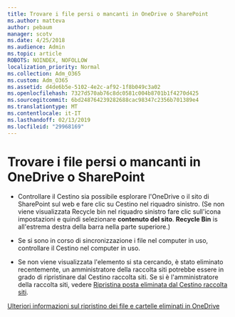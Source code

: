 ```yaml
---
title: Trovare i file persi o mancanti in OneDrive o SharePoint
ms.author: matteva
author: pebaum
manager: scotv
ms.date: 4/25/2018
ms.audience: Admin
ms.topic: article
ROBOTS: NOINDEX, NOFOLLOW
localization_priority: Normal
ms.collection: Adm_O365
ms.custom: Adm_O365
ms.assetid: d4de6b5e-5102-4e2c-af92-1f8b049c3a02
ms.openlocfilehash: 7327d570ab76c8dc0581c004b8701b1f4270d425
ms.sourcegitcommit: 6bd248764239282688cac98347c2356b701389e4
ms.translationtype: MT
ms.contentlocale: it-IT
ms.lasthandoff: 02/13/2019
ms.locfileid: "29968169"
---
```

# <a name="find-lost-or-missing-files-in-onedrive-or-sharepoint"></a>Trovare i file persi o mancanti in OneDrive o SharePoint

- Controllare il Cestino sia possibile esplorare l'OneDrive o il sito di SharePoint sul web e fare clic su Cestino nel riquadro sinistro. (Se non viene visualizzata Recycle bin nel riquadro sinistro fare clic sull'icona impostazioni e quindi selezionare **contenuto del sito**. **Recycle Bin** is all'estrema destra della barra nella parte superiore.) 
    
- Se si sono in corso di sincronizzazione i file nel computer in uso, controllare il Cestino nel computer in uso. 
    
- Se non viene visualizzata l'elemento si sta cercando, è stato eliminato recentemente, un amministratore della raccolta siti potrebbe essere in grado di ripristinare dal Cestino raccolta siti. Se si è l'amministratore della raccolta siti, vedere [Ripristina posta eliminata dal Cestino raccolta siti](https://go.microsoft.com/fwlink/?linkid=866439).
    
[Ulteriori informazioni sul ripristino dei file e cartelle eliminati in OneDrive](https://go.microsoft.com/fwlink/?linkid=872872)
  


